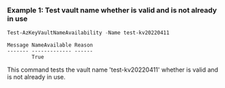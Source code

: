 ### Example 1: Test vault name whether is valid and is not already in use
```powershell
Test-AzKeyVaultNameAvailability -Name test-kv20220411
```

```output
Message NameAvailable Reason
------- ------------- ------
        True
```

This command tests the vault name 'test-kv20220411' whether is valid and is not already in use.